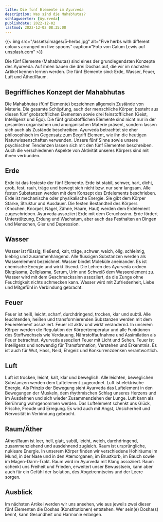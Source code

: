 ```yaml
---
title: Die fünf Elemente im Ayurveda
description: Was sind die Mahabhutas?
schlagwoerter: [Ayurveda]
publishdate: 2022-12-02
lastmod: 2022-12-02 08:35:00
---
```


{{< img src="/assets/images/5-herbs.jpg" alt="Five herbs with different colours arranged on five spoons" caption="Foto von Calum Lewis auf unsplash.com" >}}

Die fünf Elemente (Mahabhutas) sind eines der grundlegendsten Konzepte des Ayurveda. Auf ihnen bauen die drei Doshas auf, die wir im nächsten Artikel kennen lernen werden. Die fünf Elemente sind: Erde, Wasser, Feuer, Luft und Äther/Raum. 


## Begriffliches Konzept der Mahabhutas

Die Mahabhutas (fünf Elemente) bezeichnen allgemein Zustände von Materie. Die gesamte Schöpfung, auch der menschliche Körper, besteht aus diesen fünf grobstofflichen Elementen sowie drei feinstofflichen (Geist, Intelligenz und Ego). Die fünf grobstofflichen Elemente sind nicht nur in der gesamten organischen und anorganischen Materie präsent, sondern lassen sich auch als Zustände beschreiben. Ayurveda betrachtet sie eher philosophisch im Gegensatz zum Begriff Element, wie ihn die heutigen Naturwissenschaften verwenden. Unsere fünf Sinne sowie unsere psychischen Tendenzen lassen sich mit den fünf Elementen beschreiben. Auch die verschiedenen Aspekte von Aktivität unseres Körpers sind mit ihnen verbunden.


## Erde

Erde ist das festeste der fünf Elemente. Erde ist stabil, schwer, hart, dicht, grob, fest, rauh, träge und bewegt sich nicht bzw. nur sehr langsam. Alle festen Substanzen werden mit dem Konzept des Erdelements beschrieben. Erde ist mechanische oder physikalische Energie. Sie gibt dem Körper Stärke, Struktur und Ausdauer. Die festen Bestandteil des Körpers (Knochen, Knorpel, Nägel, Zähne, Haare, Haut) werden dem Erdelement zugeschrieben. Ayurveda assoziiert Erde mit dem Geruchssinn. Erde fördert Unterstützung, Erdung und Wachstum, aber auch das Festhalten an Dingen und Menschen, Gier und Depression.


## Wasser

Wasser ist flüssig, fließend, kalt, träge, schwer, weich, ölig, schleimig, klebrig und zusammenhängend. Alle flüssigen Substanzen werden als Wasserelement bezeichnet. Wasser bindet Moleküle aneinander. Es ist chemische Energie und wirkt lösend.  Die Lehren des Ayurveda ordnen Blutplasma, Zellplasma, Serum, Urin und Schweiß dem Wasserelement zu. Wasser wird mit dem Geschmackssinn assoziiert, da die Zunge ohne Feuchtigkeit nichts schmecken kann. Wasser wird mit Zufriedenheit, Liebe und Mitgefühl in Verbindung gebracht.


## Feuer

Feuer ist heiß, leicht, scharf, durchdringend, trocken, klar und subtil. Alle leuchtenden, heißen und transformierenden Substanzen werden mit dem Feuerelement assoziiert. Feuer ist aktiv und wirkt verändernd. In unserem Körper werden die Regulation der Körpertemperatur und alle Funktionen des Stoffwechsels wie Verdauung, Nährstoffaufnahme und Assimilation als Feuer betrachtet. Ayurveda assoziiert Feuer mit Licht und Sehen. Feuer ist Intelligenz und notwendig für Transformation, Verstehen und Erkenntnis. Es ist auch für Wut, Hass, Neid, Ehrgeiz und Konkurrenzdenken verantwortlich. 


## Luft

Luft ist trocken, leicht, kalt, klar und beweglich. Alle leichten, beweglichen Substanzen werden dem Luftelement zugeordnet. Luft ist elektrische Energie. Als Prinzip der Bewegung sieht Ayurveda das Luftelement in den Bewegungen der Muskeln, dem rhythmischen Schlag unseres Herzens und im Ausdehnen und sich wieder Zusammenziehen der Lunge. Luft kann als Berührung wahrgenommen werden. Das Luftelement schenkt uns Glück, Frische, Freude und Erregung. Es wird auch mit Angst, Unsicherheit und Nervosität in Verbindung gebracht.


## Raum/Äther

Äther/Raum ist leer, hell, glatt, subtil, leicht, weich, durchdringend, zusammenziehend und ausdehnend zugleich. Raum ist ursprüngliche, nukleare Energie. In unserem Körper finden wir verschiedene Hohlräume im Mund, in der Nase und in den Atemorganen, im Brustkorb, im Bauch sowie im Magen-Darm-Trakt. Raum wird im Ayurveda mit Klang assoziiert. Raum schenkt uns Freiheit und Frieden, erweitert unser Bewusstsein, kann aber auch für ein Gefühl der Isolation, des Abgetrenntseins und der Leere sorgen.

## Ausblick

Im nächsten Artikel werden wir uns ansehen, wie aus jeweils zwei dieser fünf Elementen die Doshas (Konstitutionen) entstehen. Wer sein(e) Dosha(s) kennt, kann Gesundheit und Harmonie erlangen.